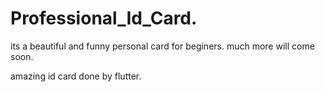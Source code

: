 # Professional_Id_Card.
its a beautiful and funny personal card for beginers.
much more will come soon.

amazing id card done by flutter.
